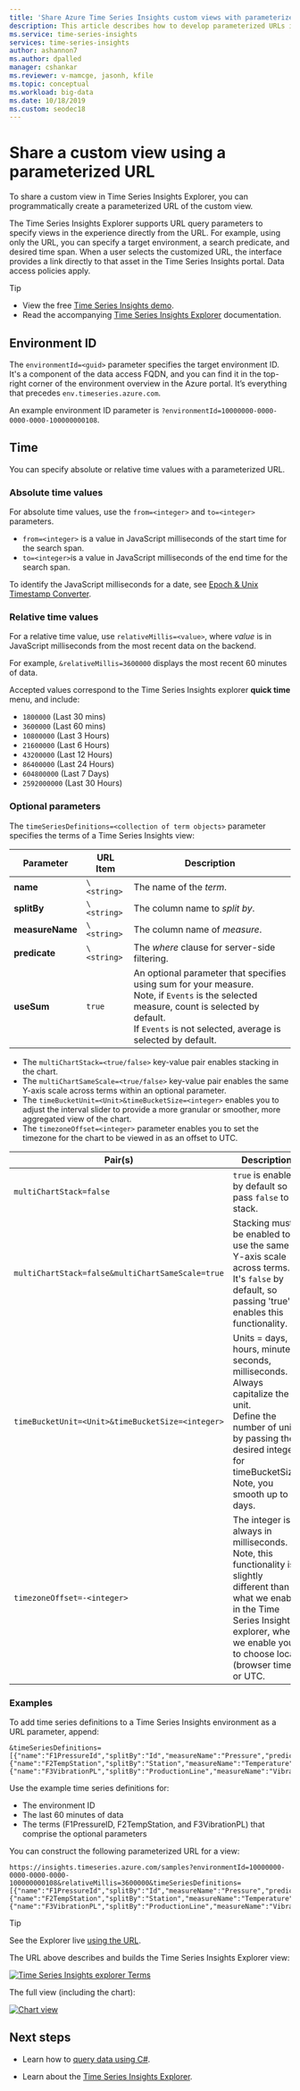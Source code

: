 ```yaml
---
title: 'Share Azure Time Series Insights custom views with parameterized URLs | Microsoft Docs'
description: This article describes how to develop parameterized URLs in Azure Time Series Insights, so that a customer view can easily be shared.
ms.service: time-series-insights
services: time-series-insights
author: ashannon7
ms.author: dpalled
manager: cshankar
ms.reviewer: v-mamcge, jasonh, kfile
ms.topic: conceptual
ms.workload: big-data
ms.date: 10/18/2019
ms.custom: seodec18
---
```


# Share a custom view using a parameterized URL

To share a custom view in Time Series Insights Explorer, you can programmatically create a parameterized URL of the custom view.

The Time Series Insights Explorer supports URL query parameters to specify views in the experience directly from the URL. For example, using only the URL, you can specify a target environment, a search predicate, and desired time span. When a user selects the customized URL, the interface provides a link directly to that asset in the Time Series Insights portal. Data access policies apply.

> [!TIP]
> * View the free [Time Series Insights demo](https://insights.timeseries.azure.com/samples).
> * Read the accompanying [Time Series Insights Explorer](./time-series-insights-explorer.md) documentation.

## Environment ID

The `environmentId=<guid>` parameter specifies the target environment ID. It's a component of the data access FQDN, and you can find it in the top-right corner of the environment overview in the Azure portal. It’s everything that precedes `env.timeseries.azure.com`.

An example environment ID parameter is `?environmentId=10000000-0000-0000-0000-100000000108`.

## Time

You can specify absolute or relative time values with a parameterized URL.

### Absolute time values

For absolute time values, use the `from=<integer>` and `to=<integer>` parameters.

* `from=<integer>` is a value in JavaScript milliseconds of the start time for the search span.
* `to=<integer>`is a value in JavaScript milliseconds of the end time for the search span.

To identify the JavaScript milliseconds for a date, see [Epoch & Unix Timestamp Converter](https://www.freeformatter.com/epoch-timestamp-to-date-converter.html).

### Relative time values

For a relative time value, use `relativeMillis=<value>`, where *value* is in JavaScript milliseconds from the most recent data on the backend.

For example, `&relativeMillis=3600000` displays the most recent 60 minutes of data.

Accepted values correspond to the Time Series Insights explorer **quick time** menu, and include:

* `1800000` (Last 30 mins)
* `3600000` (Last 60 mins)
* `10800000` (Last 3 Hours)
* `21600000` (Last 6 Hours)
* `43200000` (Last 12 Hours)
* `86400000` (Last 24 Hours)
* `604800000` (Last 7 Days)
* `2592000000` (Last 30 Hours)

### Optional parameters

The `timeSeriesDefinitions=<collection of term objects>` parameter specifies the terms of a Time Series Insights view:

| Parameter | URL Item | Description |
| --- | --- | --- |
| **name** | `\<string>` | The name of the *term*. |
| **splitBy** | `\<string>` | The column name to *split by*. |
| **measureName** | `\<string>` | The column name of *measure*. |
| **predicate** | `\<string>` | The *where* clause for server-side filtering. |
| **useSum** | `true` | An optional parameter that specifies using sum for your measure. </br>  Note, if `Events` is the selected measure, count is selected by default.  </br>  If `Events` is not selected, average is selected by default. |

* The `multiChartStack=<true/false>` key-value pair enables stacking in the chart.
* The `multiChartSameScale=<true/false>` key-value pair enables the same Y-axis scale across terms within an optional parameter.  
* The `timeBucketUnit=<Unit>&timeBucketSize=<integer>` enables you to adjust the interval slider to provide a more granular or smoother, more aggregated view of the chart.  
* The `timezoneOffset=<integer>` parameter enables you to set the timezone for the chart to be viewed in as an offset to UTC.

| Pair(s) | Description |
| --- | --- |
| `multiChartStack=false` | `true` is enabled by default so pass `false` to stack. |
| `multiChartStack=false&multiChartSameScale=true` | Stacking must be enabled to use the same Y-axis scale across terms.  It's `false` by default, so passing 'true' enables this functionality. |
| `timeBucketUnit=<Unit>&timeBucketSize=<integer>` | Units = days, hours, minutes, seconds, milliseconds.  Always capitalize the unit. </br> Define the number of units by passing the desired integer for timeBucketSize.  Note, you smooth up to 7 days.  |
| `timezoneOffset=-<integer>` | The integer is always in milliseconds. </br> Note, this functionality is slightly different than what we enable in the Time Series Insights explorer, where we enable you to choose local (browser time) or UTC. |

### Examples

To add time series definitions to a Time Series Insights environment as a URL parameter, append:

```plaintext
&timeSeriesDefinitions=[{"name":"F1PressureId","splitBy":"Id","measureName":"Pressure","predicate":"'Factory1'"},{"name":"F2TempStation","splitBy":"Station","measureName":"Temperature","predicate":"'Factory2'"},
{"name":"F3VibrationPL","splitBy":"ProductionLine","measureName":"Vibration","predicate":"'Factory3'"}]
```

Use the example time series definitions for:

* The environment ID
* The last 60 minutes of data
* The terms (F1PressureID, F2TempStation, and F3VibrationPL) that comprise the optional parameters

You can construct the following parameterized URL for a view:

```plaintext
https://insights.timeseries.azure.com/samples?environmentId=10000000-0000-0000-0000-100000000108&relativeMillis=3600000&timeSeriesDefinitions=[{"name":"F1PressureId","splitBy":"Id","measureName":"Pressure","predicate":"'Factory1'"},{"name":"F2TempStation","splitBy":"Station","measureName":"Temperature","predicate":"'Factory2'"},{"name":"F3VibrationPL","splitBy":"ProductionLine","measureName":"Vibration","predicate":"'Factory3'"}]
```

> [!TIP]
> See the Explorer live [using the URL](https://insights.timeseries.azure.com/samples?environmentId=10000000-0000-0000-0000-100000000108&relativeMillis=3600000&timeSeriesDefinitions=[{"name":"F1PressureId","splitBy":"Id","measureName":"Pressure","predicate":"'Factory1'"},{"name":"F2TempStation","splitBy":"Station","measureName":"Temperature","predicate":"'Factory2'"},{"name":"F3VibrationPL","splitBy":"ProductionLine","measureName":"Vibration","predicate":"'Factory3'"}]).

The URL above describes and builds the Time Series Insights Explorer view:

[![Time Series Insights explorer Terms](media/parameterized-url/url1.png)](media/parameterized-url/url1.png#lightbox)

The full view (including the chart):

[![Chart view](media/parameterized-url/url2.png)](media/parameterized-url/url2.png#lightbox)

## Next steps

* Learn how to [query data using C#](time-series-insights-query-data-csharp.md).

* Learn about the [Time Series Insights Explorer](./time-series-insights-explorer.md).
